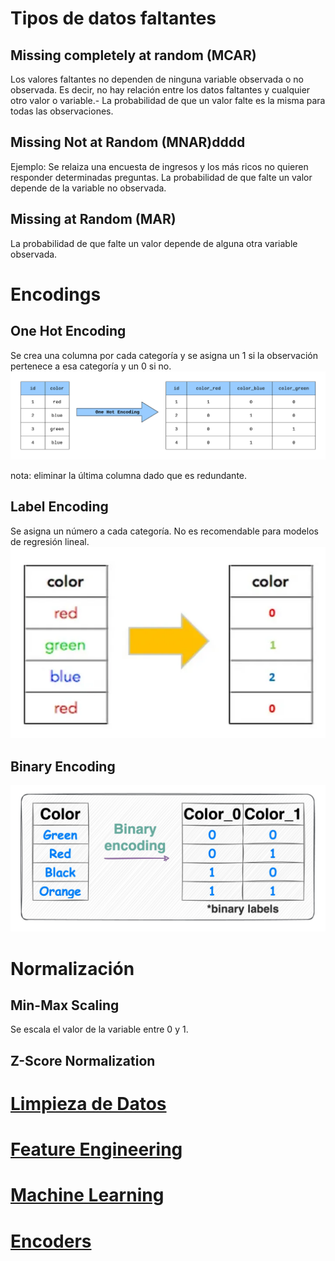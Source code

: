 # Tipos de datos faltantes
## Missing completely at random (MCAR)
Los valores faltantes no dependen de ninguna variable observada o no observada. Es decir, no hay relación entre los datos faltantes y cualquier otro valor o variable.- La probabilidad de que un valor falte es la misma para todas las observaciones.

## Missing Not at Random (MNAR)dddd
Ejemplo: Se relaiza una encuesta de ingresos y los más ricos no quieren responder determinadas preguntas. La probabilidad de que falte un valor depende de la variable no observada.

## Missing at Random (MAR)
La probabilidad de que falte un valor depende de alguna otra variable observada.

# Encodings
## One Hot Encoding
Se crea una columna por cada categoría y se asigna un 1 si la observación pertenece a esa categoría y un 0 si no.
![alt text](./images/one-hot-encode.png)

nota: eliminar la última columna dado que es redundante.

## Label Encoding
Se asigna un número a cada categoría. No es recomendable para modelos de regresión lineal.
![alt text](./images/label-encode.png)

## Binary Encoding

![alt text](./images/binary_encoding.png)


# Normalización
## Min-Max Scaling
Se escala el valor de la variable entre 0 y 1.

## Z-Score Normalization

# [Limpieza de Datos](Limpieza_Datos.md)
# [Feature Engineering](Feature_Engineering.md)

# [Machine Learning](Machine_Learning.md)

# [Encoders](Encoders.md)